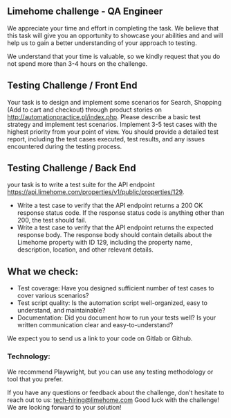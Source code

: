 ## Limehome challenge - QA Engineer

We appreciate your time and effort in completing the task. We believe that this task will give you an opportunity to showcase your abilities and and will help us to gain a better understanding of your approach to testing.

We understand that your time is valuable, so we kindly request that you do not spend more than 3-4 hours on the challenge.


## Testing Challenge / Front End

Your task is to design and implement some scenarios for Search, Shopping (Add to cart and checkout) through product stories on http://automationpractice.pl/index.php. Please describe a basic test strategy and implement test scenarios. Implement 3-5 test cases with the highest priority from your point of view. 
You should provide a detailed test report, including the test cases executed, test results, and any issues encountered during the testing process.

## Testing Challenge / Back End
your task is to write a test suite for the API endpoint https://api.limehome.com/properties/v1/public/properties/129.


- Write a test case to verify that the API endpoint returns a 200 OK response status code. If the response status code is anything other than 200, the test should  fail.
- Write a test case to verify that the API endpoint returns the expected response body. The response body should contain details about the Limehome property with ID 129, including the property name, description, location, and other relevant details.



## What we check:
- Test coverage: Have you designed sufficient number of test cases to cover various scenarios?
- Test script quality: Is the automation script well-organized, easy to understand, and maintainable?
- Documentation: Did you document how to run your tests well? Is your written communication clear and easy-to-understand?

We expect you to send us a link to your code on Gitlab or Github.

### Technology:
We recommend Playwright, but you can use any testing methodology or tool that you prefer.

If you have any questions or feedback about the challenge, don't hesitate to reach out to us: tech-hiring@limehome.com
Good luck with the challenge! We are looking forward to your solution!
